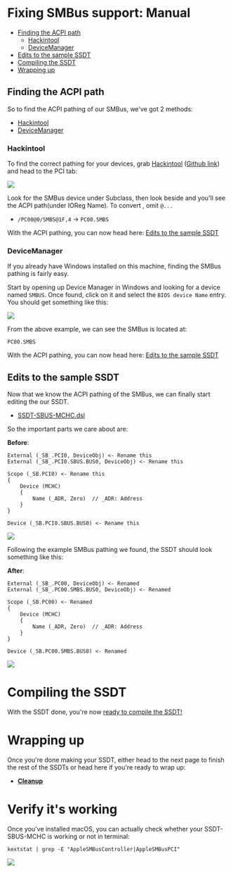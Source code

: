 # Fixing SMBus support: Manual

* [Finding the ACPI path](#finding-the-acpi-path)
  * [Hackintool](#hackintool)
  * [DeviceManager](#devicemanager)
* [Edits to the sample SSDT](#edits-to-the-sample-ssdt)
* [Compiling the SSDT](#compiling-the-ssdt)
* [Wrapping up](#wrapping-up)

## Finding the ACPI path

So to find the ACPI pathing of our SMBus, we've got 2 methods:

* [Hackintool](#hackintool)
* [DeviceManager](#devicemanager)

### Hackintool

To find the correct pathing for your devices, grab [Hackintool](https://www.tonymacx86.com/threads/release-hackintool-v3-x-x.254559/) ([Github link](https://github.com/headkaze/Hackintool)) and head to the PCI tab:

![](../../images/Universal/smbus-md/pci.png)

Look for the SMBus device under Subclass, then look beside and you'll see the ACPI path(under IOReg Name). To convert , omit `@...`

* `/PC00@0/SMBS@1F,4` -> `PC00.SMBS`

With the ACPI pathing, you can now head here: [Edits to the sample SSDT](#edits-to-the-sample-ssdt)

### DeviceManager

If you already have Windows installed on this machine, finding the SMBus pathing is fairly easy.

Start by opening up Device Manager in Windows and looking for a device named `SMBUS`. Once found, click on it and select the `BIOS device Name` entry. You should get something like this:

![](../../images/Universal/smbus-md/smbus.png)

From the above example, we can see the SMBus is located at:

```
PC00.SMBS
```

With the ACPI pathing, you can now head here: [Edits to the sample SSDT](#edits-to-the-sample-ssdt)

## Edits to the sample SSDT

Now that we know the ACPI pathing of the SMBus, we can finally start editing the our SSDT.

* [SSDT-SBUS-MCHC.dsl](https://github.com/acidanthera/OpenCorePkg/blob/master/Docs/AcpiSamples/SSDT-SBUS-MCHC.dsl)

So the important parts we care about are:

**Before**:

```
External (_SB_.PCI0, DeviceObj) <- Rename this
External (_SB_.PCI0.SBUS.BUS0, DeviceObj) <- Rename this

Scope (_SB.PCI0) <- Rename this
{
    Device (MCHC)
    {
        Name (_ADR, Zero)  // _ADR: Address
    }
}

Device (_SB.PCI0.SBUS.BUS0) <- Rename this
```

![](../../images/Universal/smbus-md/before-rename.png)

Following the example SMBus pathing we found, the SSDT should look something like this:

**After**:

```
External (_SB_.PC00, DeviceObj) <- Renamed
External (_SB_.PC00.SMBS.BUS0, DeviceObj) <- Renamed

Scope (_SB.PC00) <- Renamed
{
    Device (MCHC)
    {
        Name (_ADR, Zero)  // _ADR: Address
    }
}

Device (_SB.PC00.SMBS.BUS0) <- Renamed
```

![](../../images/Universal/smbus-md/after-rename.png)

# Compiling the SSDT

 With the SSDT done, you're now [ready to compile the SSDT!](/Manual/compile.md)

# Wrapping up

Once you're done making your SSDT, either head to the next page to finish the rest of the SSDTs or head here if you're ready to wrap up:

* [**Cleanup**](/cleanup.md)

# Verify it's working

Once you've installed macOS, you can actually check whether your SSDT-SBUS-MCHC is working or not in terminal:

```
kextstat | grep -E "AppleSMBusController|AppleSMBusPCI"
```

![](../../images/Universal/smbus-md/verify.png)
